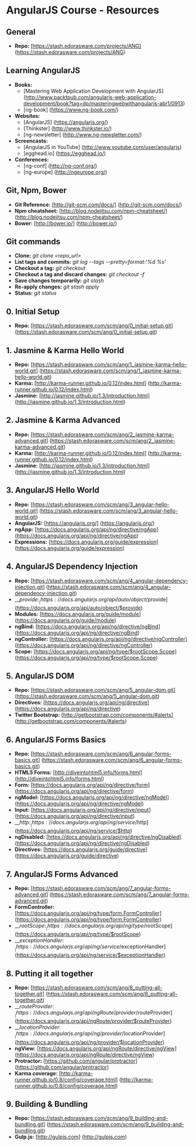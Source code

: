 AngularJS Course - Resources
============================

## General
   * __Repo:__ [https://stash.edorasware.com/projects/ANG] (https://stash.edorasware.com/projects/ANG)

## Learning AngularJS
   * __Books:__
     * [Mastering Web Application Development with AngularJS] (http://www.packtpub.com/angularjs-web-application-development/book?tag=dp/masteringwebwithangularjs-abr1/0913)
     * [ng-book] (https://www.ng-book.com/)
   * __Websites:__
     * [AngularJS] (https://angularjs.org/)
     * [Thinkster] (http://www.thinkster.io/)
     * [ng-newsletter] (http://www.ng-newsletter.com/)
   * __Screencasts:__
     * [AngularJS in YouTube] (http://www.youtube.com/user/angularjs)
     * [egghead.io] (https://egghead.io/)
   * __Conferences:__
     * [ng-conf] (http://ng-conf.org/)
     * [ng-europe] (http://ngeurope.org/)

## Git, Npm, Bower
   * __Git Reference:__ [http://git-scm.com/docs/] (http://git-scm.com/docs/)
   * __Npm cheatsheet:__ [http://blog.nodejitsu.com/npm-cheatsheet/] (http://blog.nodejitsu.com/npm-cheatsheet/)
   * __Bower:__ [http://bower.io/] (http://bower.io/)

## Git commands
   * __Clone:__ *git clone <repo_url>*
   * __List tags and commits:__ *git log --tags --pretty=format:'%d %s'*
   * __Checkout a tag:__ *git checkout <tag>*
   * __Checkout a tag and discard changes:__ *git checkout <tag> -f*
   * __Save changes temporarily:__ *git stash*
   * __Re-apply changes:__ *git stash apply*
   * __Status:__ *git status*

## 0. Initial Setup
   * __Repo:__ [https://stash.edorasware.com/scm/ang/0_initial-setup.git] (https://stash.edorasware.com/scm/ang/0_initial-setup.git)

## 1. Jasmine & Karma Hello World
   * __Repo:__ [https://stash.edorasware.com/scm/ang/1_jasmine-karma-hello-world.git] (https://stash.edorasware.com/scm/ang/1_jasmine-karma-hello-world.git)
   * __Karma:__ [http://karma-runner.github.io/0.12/index.html] (http://karma-runner.github.io/0.12/index.html)
   * __Jasmine:__ [http://jasmine.github.io/1.3/introduction.html] (http://jasmine.github.io/1.3/introduction.html)

## 2. Jasmine & Karma Advanced
   * __Repo:__ [https://stash.edorasware.com/scm/ang/2_jasmine-karma-advanced.git] (https://stash.edorasware.com/scm/ang/2_jasmine-karma-advanced.git)
   * __Karma:__ [http://karma-runner.github.io/0.12/index.html] (http://karma-runner.github.io/0.12/index.html)
   * __Jasmine:__ [http://jasmine.github.io/1.3/introduction.html] (http://jasmine.github.io/1.3/introduction.html)

## 3. AngularJS Hello World
   * __Repo:__ [https://stash.edorasware.com/scm/ang/3_angular-hello-world.git] (https://stash.edorasware.com/scm/ang/3_angular-hello-world.git)
   * __AngularJS:__ [https://angularjs.org/] (https://angularjs.org/)
   * __ngApp:__ [https://docs.angularjs.org/api/ng/directive/ngApp] (https://docs.angularjs.org/api/ng/directive/ngApp)
   * __Expressions:__ [https://docs.angularjs.org/guide/expression] (https://docs.angularjs.org/guide/expression)

## 4. AngularJS Dependency Injection
   * __Repo:__ [https://stash.edorasware.com/scm/ang/4_angular-dependency-injection.git] (https://stash.edorasware.com/scm/ang/4_angular-dependency-injection.git)
   * __$provide:__ [https://docs.angularjs.org/api/auto/object/$provide] (https://docs.angularjs.org/api/auto/object/$provide)
   * __Modules:__ [https://docs.angularjs.org/guide/module] (https://docs.angularjs.org/guide/module)
   * __ngBind:__ [https://docs.angularjs.org/api/ng/directive/ngBind] (https://docs.angularjs.org/api/ng/directive/ngBind)
   * __ngController:__ [https://docs.angularjs.org/api/ng/directive/ngController] (https://docs.angularjs.org/api/ng/directive/ngController)
   * __Scope:__ [https://docs.angularjs.org/api/ng/type/$rootScope.Scope] (https://docs.angularjs.org/api/ng/type/$rootScope.Scope)

## 5. AngularJS DOM
   * __Repo:__ [https://stash.edorasware.com/scm/ang/5_angular-dom.git] (https://stash.edorasware.com/scm/ang/5_angular-dom.git)
   * __Directives:__ [https://docs.angularjs.org/api/ng/directive] (https://docs.angularjs.org/api/ng/directive)
   * __Twitter Bootstrap:__ [http://getbootstrap.com/components/#alerts] (http://getbootstrap.com/components/#alerts)

## 6. AngularJS Forms Basics
   * __Repo:__ [https://stash.edorasware.com/scm/ang/6_angular-forms-basics.git] (https://stash.edorasware.com/scm/ang/6_angular-forms-basics.git)
   * __HTML5 Forms:__ [http://diveintohtml5.info/forms.html] (http://diveintohtml5.info/forms.html)
   * __Form:__ [https://docs.angularjs.org/api/ng/directive/form] (https://docs.angularjs.org/api/ng/directive/form)
   * __ngModel:__ [https://docs.angularjs.org/api/ng/directive/ngModel] (https://docs.angularjs.org/api/ng/directive/ngModel)
   * __Input:__ [https://docs.angularjs.org/api/ng/directive/input] (https://docs.angularjs.org/api/ng/directive/input)
   * __$http:__ [https://docs.angularjs.org/api/ng/service/$http] (https://docs.angularjs.org/api/ng/service/$http)
   * __ngDisabled:__ [https://docs.angularjs.org/api/ng/directive/ngDisabled] (https://docs.angularjs.org/api/ng/directive/ngDisabled)
   * __Directives:__ [https://docs.angularjs.org/guide/directive] (https://docs.angularjs.org/guide/directive)

## 7. AngularJS Forms Advanced
   * __Repo:__ [https://stash.edorasware.com/scm/ang/7_angular-forms-advanced.git] (https://stash.edorasware.com/scm/ang/7_angular-forms-advanced.git)
   * __FormController:__ [https://docs.angularjs.org/api/ng/type/form.FormController] (https://docs.angularjs.org/api/ng/type/form.FormController)
   * __$rootScope:__ [https://docs.angularjs.org/api/ng/type/$rootScope] (https://docs.angularjs.org/api/ng/type/$rootScope)
   * __$exceptionHandler:__ [https://docs.angularjs.org/api/ng/service/$exceptionHandler] (https://docs.angularjs.org/api/ng/service/$exceptionHandler)


## 8. Putting it all together
   * __Repo:__ [https://stash.edorasware.com/scm/ang/8_putting-all-together.git] (https://stash.edorasware.com/scm/ang/8_putting-all-together.git)
   * __$routeProvider:__ [https://docs.angularjs.org/api/ngRoute/provider/$routeProvider] (https://docs.angularjs.org/api/ngRoute/provider/$routeProvider)
   * __$locationProvider:__ [https://docs.angularjs.org/api/ng/provider/$locationProvider] (https://docs.angularjs.org/api/ng/provider/$locationProvider)
   * __ngView:__ [https://docs.angularjs.org/api/ngRoute/directive/ngView] (https://docs.angularjs.org/api/ngRoute/directive/ngView)
   * __Protractor:__ [https://github.com/angular/protractor] (https://github.com/angular/protractor)
   * __Karma coverage:__ [http://karma-runner.github.io/0.8/config/coverage.html] (http://karma-runner.github.io/0.8/config/coverage.html)

## 9. Building & Bundling
   * __Repo:__ [https://stash.edorasware.com/scm/ang/9_building-and-bundling.git] (https://stash.edorasware.com/scm/ang/9_building-and-bundling.git)
   * __Gulp.js:__ [http://gulpjs.com] (http://gulpjs.com)


